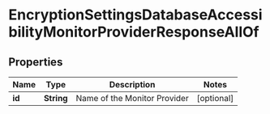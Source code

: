 

# EncryptionSettingsDatabaseAccessibilityMonitorProviderResponseAllOf


## Properties

| Name | Type | Description | Notes |
|------------ | ------------- | ------------- | -------------|
|**id** | **String** | Name of the Monitor Provider |  [optional] |



